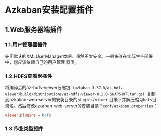 Azkaban安装配置插件
================================================================================
## 1.Web服务器端插件

### 1.1.用户管理器插件
先用默认的XMLUserManager类吧，虽然不太安全。一般来说在实际生产部署中，您应该依赖自己的用户管理
器类。

### 1.2.HDFS查看器插件
将编译后的az-hdfs-viewer压缩包（`azkaban-3.57.0/az-hdfs-viewer/build/distributions/az-hdfs-viewer-0.1.0-SNAPSHOT.tar.gz`）复制到azkaban-web-server的安装目录的`plugins/viewer`
目录下并解压缩为`hdfs`目录名。然后修改azkaban-web-server的安装目录下`conf/azkaban.properties`：
```ini
viewer.plugins = hdfs
```

### 1.3.作业类型插件


